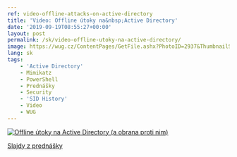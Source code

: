```yaml
---
ref: video-offline-attacks-on-active-directory
title: 'Video: Offline útoky na&nbsp;Active Directory'
date: '2019-09-19T08:55:27+00:00'
layout: post
permalink: /sk/video-offline-utoky-na-active-directory/
image: https://wug.cz/ContentPages/GetFile.ashx?PhotoID=2937&ThumbnailSizeName=detail
lang: sk
tags:
    - 'Active Directory'
    - Mimikatz
    - PowerShell
    - Prednášky
    - Security
    - 'SID History'
    - Video
    - WUG
---
```


[![Offline útoky na Active Directory (a obrana proti nim)](https://wug.cz/ContentPages/GetFile.ashx?PhotoID=2937&ThumbnailSizeName=detail)](https://wug.cz/zaznamy/520-Offline-utoky-na-Active-Directory-a-obrana-proti-nim)

[<i class="fas fa-file-pdf"></i> Slajdy z prednášky](../../assets/documents/HIP_AD_Offline_Attacks.pdf)